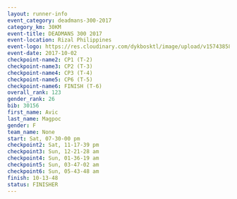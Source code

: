 ```yaml
---
layout: runner-info 
event_category: deadmans-300-2017 
category_km: 30KM 
event-title: DEADMANS 300 2017 
event-location: Rizal Philippines 
event-logo: https://res.cloudinary.com/dykbosktl/image/upload/v1574385898/Logo/2017-DM300-Logo_ljecaw.jpg 
event-date: 2017-10-02 
checkpoint-name2: CP1 (T-2) 
checkpoint-name3: CP2 (T-3) 
checkpoint-name4: CP3 (T-4) 
checkpoint-name5: CP6 (T-5) 
checkpoint-name6: FINISH (T-6) 
overall_rank: 123
gender_rank: 26
bib: 30156
first_name: Avic
last_name: Magpoc
gender: F
team_name: None
start: Sat, 07-30-00 pm
checkpoint2: Sat, 11-17-39 pm
checkpoint3: Sun, 12-21-28 am
checkpoint4: Sun, 01-36-19 am
checkpoint5: Sun, 03-47-02 am
checkpoint6: Sun, 05-43-48 am
finish: 10-13-48
status: FINISHER
---
```


